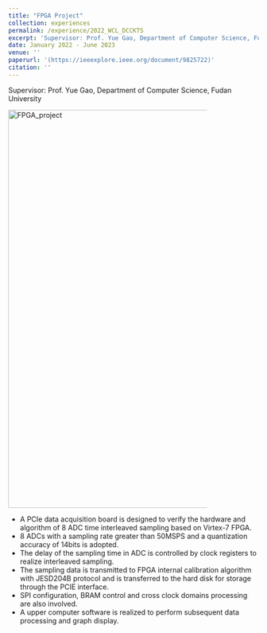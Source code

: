 ```yaml
---
title: "FPGA Project"
collection: experiences
permalink: /experience/2022_WCL_DCCKTS
excerpt: 'Supervisor: Prof. Yue Gao, Department of Computer Science, Fudan University'
date: January 2022 - June 2023
venue: ''
paperurl: '(https://ieeexplore.ieee.org/document/9825722)'
citation: ''
---
```


Supervisor: Prof. Yue Gao, Department of Computer Science, Fudan University

<img src="https://fzh1996.github.io/images/FPGA_project.png" alt="FPGA_project" width="1000" height="800" style="max-width: 400px" class="left" data-proofer-ignore>
  
  - A PCIe data acquisition board is designed to verify the hardware and algorithm of 8 ADC time interleaved sampling based on Virtex-7 FPGA.
  - 8 ADCs with a sampling rate greater than 50MSPS and a quantization accuracy of 14bits is adopted. 
  - The delay of the sampling time in ADC is controlled by clock registers to realize interleaved sampling.  
  - The sampling data is transmitted to FPGA internal calibration algorithm with JESD204B protocol and is transferred to the hard disk for storage through the PCIE interface.
  - SPI configuration, BRAM control and cross clock domains processing are also involved.
  - A upper computer software is realized to perform subsequent data processing and graph display.
